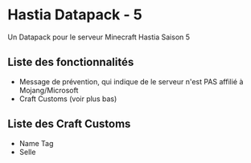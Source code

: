 # Hastia Datapack - 5
Un Datapack pour le serveur Minecraft Hastia Saison 5

## Liste des fonctionnalités
- Message de prévention, qui indique de le serveur n'est PAS affilié à Mojang/Microsoft
- Craft Customs (voir plus bas)

## Liste des Craft Customs
- Name Tag
- Selle